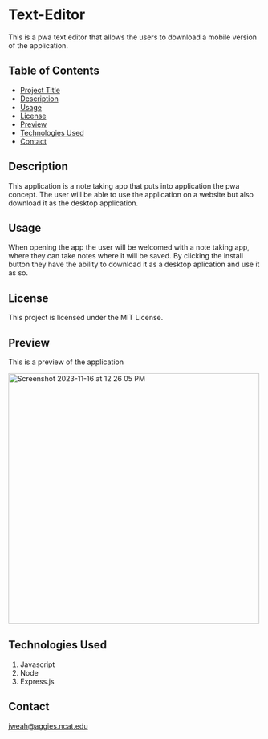 # Text-Editor 
This is a pwa text editor that allows the users to download a mobile version of the application.

## Table of Contents

- [Project Title](#project-title)
- [Description](#description)
- [Usage](#usage)
- [License](#license)
- [Preview](#preview)
- [Technologies Used](#technologies-used)
- [Contact](#contact)

## Description
This application is a note taking app that puts into application the pwa concept. The user will be able to use the application on a website but also download it as the desktop application.

## Usage
When opening the app the user will be welcomed with a note taking app, where they can take notes where it will be saved. By clicking the install button they have the ability to download it as a desktop aplication and use it as so.

## License

This project is licensed under the MIT License.

## Preview

This is a preview of the application

<img width="500" alt="Screenshot 2023-11-16 at 12 26 05 PM" src="https://github.com/jweah2385/pwa-text-editor/assets/134350647/e26d107e-821b-44e8-9217-824399d23f60">




## Technologies Used

1. Javascript
2. Node
4. Express.js

## Contact

jweah@aggies.ncat.edu
